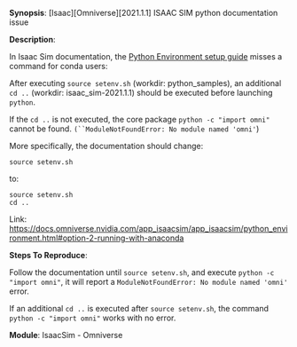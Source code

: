 **Synopsis**: [Isaac][Omniverse][2021.1.1] ISAAC SIM python documentation issue

**Description**:

In Isaac Sim documentation, the [Python Environment setup guide](https://docs.omniverse.nvidia.com/app_isaacsim/app_isaacsim/python_environment.html#option-2-running-with-anaconda) misses a command for conda users:

After executing `source setenv.sh` (workdir: python_samples), an additional `cd ..` (workdir: isaac_sim-2021.1.1) should be executed before launching `python`.

If the `cd ..` is not executed, the core package `python -c "import omni"` cannot be found. `(``ModuleNotFoundError: No module named 'omni'`)

More specifically, the documentation should change:

    source setenv.sh

to:

    source setenv.sh
    cd ..

Link: https://docs.omniverse.nvidia.com/app_isaacsim/app_isaacsim/python_environment.html#option-2-running-with-anaconda

**Steps To Reproduce**:

Follow the documentation until `source setenv.sh`, and execute `python -c "import omni"`, it will report a `ModuleNotFoundError: No module named 'omni'` error.

If an additional `cd ..` is executed after `source setenv.sh`, the command `python -c "import omni"` works with no error.

**Module**: IsaacSim - Omniverse
